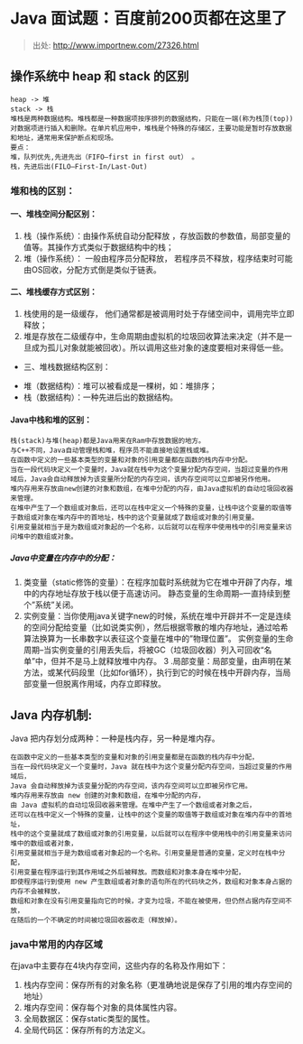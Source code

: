 # Java 面试题：百度前200页都在这里了
> 出处: http://www.importnew.com/27326.html


## 操作系统中 heap 和 stack 的区别
	heap -> 堆
	stack -> 栈
	堆栈是两种数据结构。堆栈都是一种数据项按序排列的数据结构，只能在一端(称为栈顶(top))对数据项进行插入和删除。在单片机应用中，堆栈是个特殊的存储区，主要功能是暂时存放数据和地址，通常用来保护断点和现场。
	要点：
	堆，队列优先,先进先出（FIFO—first in first out） 。
	栈，先进后出(FILO—First-In/Last-Out)

### 堆和栈的区别：
#### 一、堆栈空间分配区别：
1. 栈（操作系统）：由操作系统自动分配释放 ，存放函数的参数值，局部变量的值等。其操作方式类似于数据结构中的栈； 
2. 堆（操作系统）： 一般由程序员分配释放， 若程序员不释放，程序结束时可能由OS回收，分配方式倒是类似于链表。

#### 二、堆栈缓存方式区别：
1. 栈使用的是一级缓存， 他们通常都是被调用时处于存储空间中，调用完毕立即释放； 
2. 堆是存放在二级缓存中，生命周期由虚拟机的垃圾回收算法来决定（并不是一旦成为孤儿对象就能被回收）。所以调用这些对象的速度要相对来得低一些。

- 三、堆栈数据结构区别：
+ 堆（数据结构）：堆可以被看成是一棵树，如：堆排序； 
+ 栈（数据结构）：一种先进后出的数据结构。

#### Java中栈和堆的区别：
	
	栈(stack)与堆(heap)都是Java用来在Ram中存放数据的地方。
	与C++不同，Java自动管理栈和堆，程序员不能直接地设置栈或堆。 
	在函数中定义的一些基本类型的变量和对象的引用变量都在函数的栈内存中分配。
	当在一段代码块定义一个变量时，Java就在栈中为这个变量分配内存空间，当超过变量的作用域后，Java会自动释放掉为该变量所分配的内存空间，该内存空间可以立即被另作他用。 
	堆内存用来存放由new创建的对象和数组，在堆中分配的内存，由Java虚拟机的自动垃圾回收器来管理。
	在堆中产生了一个数组或对象后，还可以在栈中定义一个特殊的变量，让栈中这个变量的取值等于数组或对象在堆内存中的首地址，栈中的这个变量就成了数组或对象的引用变量。
	引用变量就相当于是为数组或对象起的一个名称，以后就可以在程序中使用栈中的引用变量来访问堆中的数组或对象。 

##### Java中变量在内存中的分配： 

1. 类变量（static修饰的变量）：在程序加载时系统就为它在堆中开辟了内存，堆中的内存地址存放于栈以便于高速访问。
静态变量的生命周期–一直持续到整个”系统”关闭。 
2. 实例变量：当你使用java关键字new的时候，系统在堆中开辟并不一定是连续的空间分配给变量（比如说类实例），然后根据零散的堆内存地址，通过哈希算法换算为一长串数字以表征这个变量在堆中的”物理位置”。 
实例变量的生命周期–当实例变量的引用丢失后，将被GC（垃圾回收器）列入可回收“名单”中，但并不是马上就释放堆中内存。 
3 .局部变量：局部变量，由声明在某方法，或某代码段里（比如for循环），执行到它的时候在栈中开辟内存，当局部变量一但脱离作用域，内存立即释放。 


## Java 内存机制:
Java 把内存划分成两种：一种是栈内存，另一种是堆内存。 

	在函数中定义的一些基本类型的变量和对象的引用变量都是在函数的栈内存中分配，
	当在一段代码块定义一个变量时，Java 就在栈中为这个变量分配内存空间，当超过变量的作用域后，
	Java 会自动释放掉为该变量分配的内存空间，该内存空间可以立即被另作它用。 
	堆内存用来存放由 new 创建的对象和数组，在堆中分配的内存，
	由 Java 虚拟机的自动垃圾回收器来管理。在堆中产生了一个数组或者对象之后，
	还可以在栈中定义一个特殊的变量，让栈中的这个变量的取值等于数组或对象在堆内存中的首地址，
	栈中的这个变量就成了数组或对象的引用变量，以后就可以在程序中使用栈中的引用变量来访问堆中的数组或者对象，
	引用变量就相当于是为数组或者对象起的一个名称。引用变量是普通的变量，定义时在栈中分配，
	引用变量在程序运行到其作用域之外后被释放。而数组和对象本身在堆中分配，
	即使程序运行到使用 new 产生数组或者对象的语句所在的代码块之外，数组和对象本身占据的内存不会被释放，
	数组和对象在没有引用变量指向它的时候，才变为垃圾，不能在被使用，但仍然占据内存空间不放，
	在随后的一个不确定的时间被垃圾回收器收走（释放掉）。

### java中常用的内存区域
在java中主要存在4块内存空间，这些内存的名称及作用如下： 

1. 栈内存空间：保存所有的对象名称（更准确地说是保存了引用的堆内存空间的地址） 
2. 堆内存空间：保存每个对象的具体属性内容。 
3. 全局数据区：保存static类型的属性。 
4. 全局代码区：保存所有的方法定义。
